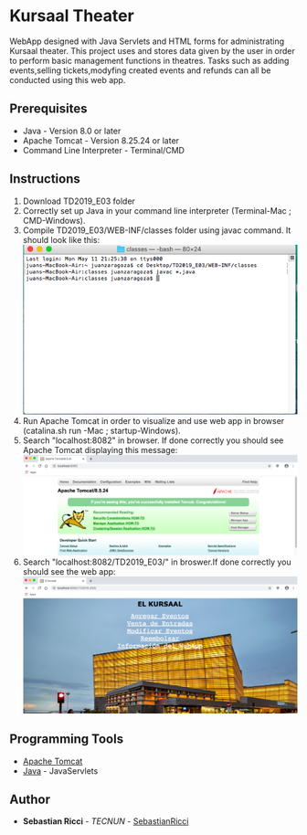 # Kursaal Theater

WebApp designed with Java Servlets and HTML forms for administrating Kursaal theater. This project uses and stores data given by the user in order to perform basic management functions in theatres. Tasks such as adding events,selling tickets,modyfing created events and refunds can all be conducted using this web app.

## Prerequisites
* Java - Version 8.0 or later
* Apache Tomcat - Version 8.25.24 or later
* Command Line Interpreter - Terminal/CMD

## Instructions

1. Download TD2019_E03 folder
2. Correctly set up Java in your command line interpreter (Terminal-Mac ; CMD-Windows).
3. Compile TD2019_E03/WEB-INF/classes folder using javac command. It should look like this:
![](Images/Javac_Command.png)
4. Run Apache Tomcat in order to visualize and use web app in browser (catalina.sh run -Mac ; startup-Windows).
5. Search "localhost:8082" in browser. If done correctly you should see Apache Tomcat displaying this message:
![](Images/Apache_Confirmation.png)
6. Search "localhost:8082/TD2019_E03/" in broswer.If done correctly you should see the web app:
![](Images/WebApp_Confirmation.png)

## Programming Tools

* [Apache Tomcat](http://tomcat.apache.org)
* [Java](https://www.java.com/en/) - JavaServlets


## Author

* **Sebastian Ricci** - *TECNUN* - [SebastianRicci](https://github.com/SebastianRicci)
